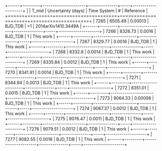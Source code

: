 +------+---------+----------------------+---------------+-----+---------------------+
|      |   T_mid |   Uncertainty (days) | Time System   | #   | Reference           |
+======+=========+======================+===============+=====+=====================+
| 7265 | 6505.49 |              0.00013 | BJD_TDB       | >1  | 2014arXiv1410.3449A |
+------+---------+----------------------+---------------+-----+---------------------+
| 7266 | 8326.73 |              0.0016  | BJD_TDB       | 1   | This work           |
+------+---------+----------------------+---------------+-----+---------------------+
| 7267 | 8329.77 |              0.0016  | BJD_TDB       | 1   | This work           |
+------+---------+----------------------+---------------+-----+---------------------+
| 7268 | 8332.8  |              0.0014  | BJD_TDB       | 1   | This work           |
+------+---------+----------------------+---------------+-----+---------------------+
| 7269 | 8335.84 |              0.0012  | BJD_TDB       | 1   | This work           |
+------+---------+----------------------+---------------+-----+---------------------+
| 7270 | 8341.91 |              0.0014  | BJD_TDB       | 1   | This work           |
+------+---------+----------------------+---------------+-----+---------------------+
| 7271 | 8344.94 |              0.0013  | BJD_TDB       | 1   | This work           |
+------+---------+----------------------+---------------+-----+---------------------+
| 7272 | 8351.01 |              0.0015  | BJD_TDB       | 1   | This work           |
+------+---------+----------------------+---------------+-----+---------------------+
| 7273 | 9064.33 |              0.00098 | BJD_TDB       | 1   | This work           |
+------+---------+----------------------+---------------+-----+---------------------+
| 7274 | 9067.37 |              0.0012  | BJD_TDB       | 1   | This work           |
+------+---------+----------------------+---------------+-----+---------------------+
| 7275 | 9076.47 |              0.0011  | BJD_TDB       | 1   | This work           |
+------+---------+----------------------+---------------+-----+---------------------+
| 7276 | 9079.51 |              0.0012  | BJD_TDB       | 1   | This work           |
+------+---------+----------------------+---------------+-----+---------------------+
| 7277 | 9082.55 |              0.0018  | BJD_TDB       | 1   | This work           |
+------+---------+----------------------+---------------+-----+---------------------+